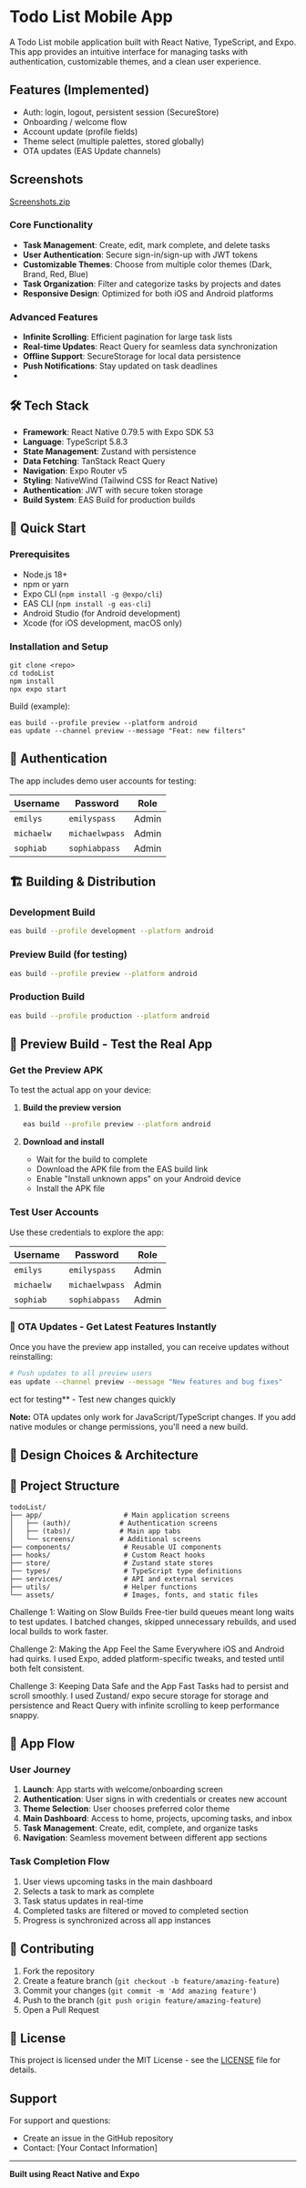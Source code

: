 # Todo List Mobile App

A  Todo List mobile application built with React Native, TypeScript, and Expo. This app provides an intuitive interface for managing tasks with authentication, customizable themes, and a clean user experience.

## Features (Implemented)
- Auth: login, logout, persistent session (SecureStore)
- Onboarding / welcome flow
- Account update (profile fields)
- Theme select (multiple palettes, stored globally)
- OTA updates (EAS Update channels)


## Screenshots
[Screenshots.zip](https://collection.cloudinary.com/dbkthd6ck/adda29e90f423a240b76dc559b0078cb)
### Core Functionality
- **Task Management**: Create, edit, mark complete, and delete tasks
- **User Authentication**: Secure sign-in/sign-up with JWT tokens
- **Customizable Themes**: Choose from multiple color themes (Dark, Brand, Red, Blue)
- **Task Organization**: Filter and categorize tasks by projects and dates
- **Responsive Design**: Optimized for both iOS and Android platforms

### Advanced Features
- **Infinite Scrolling**: Efficient pagination for large task lists
- **Real-time Updates**: React Query for seamless data synchronization
- **Offline Support**: SecureStorage for local data persistence
- **Push Notifications**: Stay updated on task deadlines
-

## 🛠️ Tech Stack
- **Framework**: React Native 0.79.5 with Expo SDK 53
- **Language**: TypeScript 5.8.3
- **State Management**: Zustand with persistence
- **Data Fetching**: TanStack React Query
- **Navigation**: Expo Router v5
- **Styling**: NativeWind (Tailwind CSS for React Native)
- **Authentication**: JWT with secure token storage
- **Build System**: EAS Build for production builds
## 🚀 Quick Start

### Prerequisites
- Node.js 18+ 
- npm or yarn
- Expo CLI (`npm install -g @expo/cli`)
- EAS CLI (`npm install -g eas-cli`)
- Android Studio (for Android development)
- Xcode (for iOS development, macOS only)

### Installation and Setup
```
git clone <repo>
cd todoList
npm install
npx expo start
```
Build (example):
```
eas build --profile preview --platform android
eas update --channel preview --message "Feat: new filters"
```

## 🔐 Authentication

The app includes demo user accounts for testing:

| Username | Password | Role |
|----------|----------|------|
| `emilys` | `emilyspass` | Admin |
| `michaelw` | `michaelwpass` | Admin |
| `sophiab` | `sophiabpass` | Admin |

## 🏗️ Building & Distribution

### Development Build
```bash
eas build --profile development --platform android
```

### Preview Build (for testing)
```bash
eas build --profile preview --platform android
```

### Production Build
```bash
eas build --profile production --platform android
```

## 📱 Preview Build - Test the Real App

### Get the Preview APK
To test the actual app on your device:

1. **Build the preview version**
   ```bash
   eas build --profile preview --platform android
   ```

2. **Download and install**
   - Wait for the build to complete
   - Download the APK file from the EAS build link
   - Enable "Install unknown apps" on your Android device
   - Install the APK file

### Test User Accounts
Use these credentials to explore the app:

| Username | Password | Role |
|----------|----------|------|
| `emilys` | `emilyspass` | Admin |
| `michaelw` | `michaelwpass` | Admin |
| `sophiab` | `sophiabpass` | Admin |


### 🚀 OTA Updates - Get Latest Features Instantly
Once you have the preview app installed, you can receive updates without reinstalling:

```bash
# Push updates to all preview users
eas update --channel preview --message "New features and bug fixes"
```
ect for testing** - Test new changes quickly

**Note:** OTA updates only work for JavaScript/TypeScript changes. If you add native modules or change permissions, you'll need a new build.

## 🎨 Design Choices & Architecture


## 📁 Project Structure

```
todoList/
├── app/                    # Main application screens
│   ├── (auth)/            # Authentication screens
│   ├── (tabs)/            # Main app tabs
│   └── screens/           # Additional screens
├── components/             # Reusable UI components
├── hooks/                  # Custom React hooks
├── store/                  # Zustand state stores
├── types/                  # TypeScript type definitions
├── services/               # API and external services
├── utils/                  # Helper functions
└── assets/                 # Images, fonts, and static files
```


Challenge 1: Waiting on Slow Builds
Free-tier build queues meant long waits to test updates. I batched changes, skipped unnecessary rebuilds, and used local builds to work faster.

Challenge 2: Making the App Feel the Same Everywhere
iOS and Android had quirks. I used Expo, added platform-specific tweaks, and tested until both felt consistent.

Challenge 3: Keeping Data Safe and the App Fast
Tasks had to persist and scroll smoothly. I used Zustand/ expo secure storage for storage and persistence and React Query with infinite scrolling to keep performance snappy.


## 🔄 App Flow

### User Journey
1. **Launch**: App starts with welcome/onboarding screen
2. **Authentication**: User signs in with credentials or creates new account 
3. **Theme Selection**: User chooses preferred color theme
4. **Main Dashboard**: Access to home, projects, upcoming tasks, and inbox
5. **Task Management**: Create, edit, complete, and organize tasks
6. **Navigation**: Seamless movement between different app sections

### Task Completion Flow
1. User views upcoming tasks in the main dashboard
2. Selects a task to mark as complete
3. Task status updates in real-time
4. Completed tasks are filtered or moved to completed section
5. Progress is synchronized across all app instances

## 🤝 Contributing

1. Fork the repository
2. Create a feature branch (`git checkout -b feature/amazing-feature`)
3. Commit your changes (`git commit -m 'Add amazing feature'`)
4. Push to the branch (`git push origin feature/amazing-feature`)
5. Open a Pull Request

## 📄 License

This project is licensed under the MIT License - see the [LICENSE](LICENSE) file for details.

## Support

For support and questions:
- Create an issue in the GitHub repository
- Contact: [Your Contact Information]

---

**Built using React Native and Expo**
